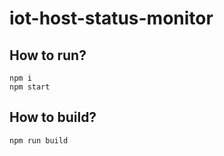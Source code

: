 # iot-host-status-monitor

## How to run?

```
npm i
npm start
```

## How to build?

```
npm run build
```
